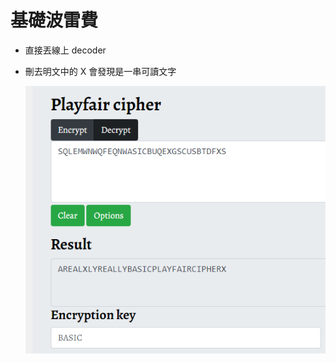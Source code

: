 # 基礎波雷費

- 直接丟線上 decoder
- 刪去明文中的 X 會發現是一串可讀文字

    ![](https://github.com/Sharkkcode/NISRA_CTF_2021_writeups/blob/main/final_CTF/crypto/%E5%9F%BA%E7%A4%8E%E6%B3%A2%E9%9B%B7%E8%B2%BB/imgs/playfair.png)